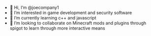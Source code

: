 - 👋 Hi, I’m @joecompany1
- 👀 I’m interested in game development and security software
- 🌱 I’m currently learning c++ and javascript
- 💞️ I’m looking to collaborate on Minecraft mods and plugins through spigot to learn through more interactive means

<!---
joecompany1/joecompany1 is a ✨ special ✨ repository because its `README.md` (this file) appears on your GitHub profile.
You can click the Preview link to take a look at your changes.
--->
